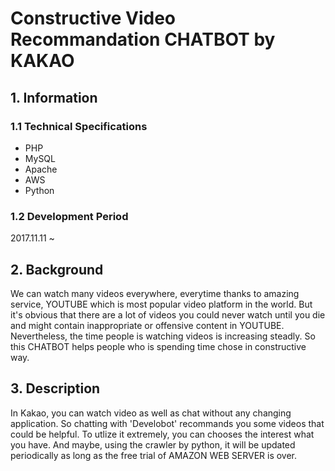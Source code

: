 Constructive Video Recommandation CHATBOT by KAKAO
===================================================




## 1. Information


### 1.1 Technical Specifications
- PHP
- MySQL
- Apache
- AWS
- Python

### 1.2 Development Period
2017.11.11 ~ 


## 2. Background

	
  We can watch many videos everywhere, everytime thanks to amazing service, YOUTUBE which is most popular video platform in the world. But it's obvious that there are a lot of videos you could never watch until you die and might contain inappropriate or offensive content in YOUTUBE. Nevertheless, the time people is watching videos is increasing steadly. So this CHATBOT helps people who is spending time chose in constructive way. 



## 3. Description

  In Kakao, you can watch video as well as chat without any changing application. So chatting with 'Develobot' recommands you some videos that could be helpful. To utlize it extremely, you can chooses the interest what you have. And maybe, using the crawler by python, it will be updated periodically as long as the free trial of AMAZON WEB SERVER is over.




   

